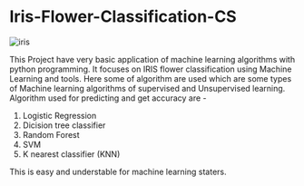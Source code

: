 # Iris-Flower-Classification-CS


![iris](https://github.com/Gauriswagh/Iris-Flower-Classification-CS/assets/158807937/4c10fd10-3f9e-4548-a88a-5e2b02b8468f)

This Project have very basic application of machine learning algorithms with python programming. 
It focuses on IRIS flower classification using Machine Learning and tools. 
Here some of algorithm are used which are some types of Machine learning algorithms of supervised and Unsupervised learning. 
Algorithm used for predicting and get accuracy are -
1. Logistic Regression
2. Dicision tree classifier
3. Random Forest
4. SVM
5. K nearest classifier (KNN)

This is easy and understable for machine learning staters.
